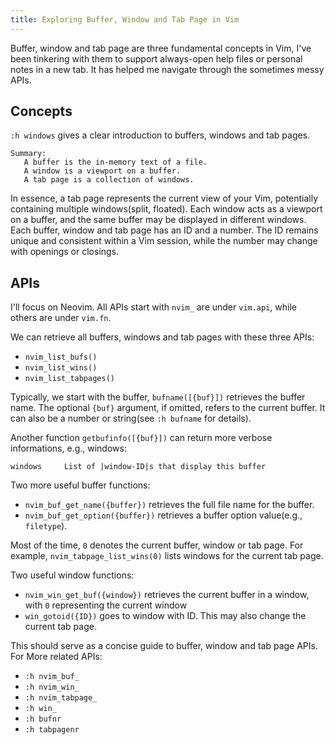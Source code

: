 ```yaml
---
title: Exploring Buffer, Window and Tab Page in Vim
---
```


Buffer, window and tab page are three fundamental concepts in Vim, I've been
tinkering with them to support always-open help files or personal notes in a
new tab. It has helped me navigate through the sometimes messy APIs.

## Concepts

`:h windows` gives a clear introduction to buffers, windows and tab pages.

    Summary:
       A buffer is the in-memory text of a file.
       A window is a viewport on a buffer.
       A tab page is a collection of windows.

In essence, a tab page represents the current view of your Vim, potentially
containing multiple windows(split, floated). Each window acts as a viewport on
a buffer, and the same buffer may be displayed in different windows. Each
buffer, window and tab page has an ID and a number. The ID remains unique and
consistent within a Vim session, while the number may change with openings or
closings.

## APIs

I'll focus on Neovim. All APIs start with `nvim_` are under `vim.api`, while
others are under `vim.fn`.

We can retrieve all buffers, windows and tab pages with these three APIs:

- `nvim_list_bufs()`
- `nvim_list_wins()`
- `nvim_list_tabpages()`

Typically, we start with the buffer, `bufname([{buf}])` retrieves the buffer
name. The optional `{buf}` argument, if omitted, refers to the current buffer.
It can also be a number or string(see `:h bufname` for details).

Another function `getbufinfo([{buf}])` can return more verbose informations, e.g., windows:

    windows		List of |window-ID|s that display this buffer

Two more useful buffer functions:

- `nvim_buf_get_name({buffer})` retrieves the full file name for the buffer.
- `nvim_buf_get_option({buffer})` retrieves a buffer option value(e.g., `filetype`).

Most of the time, `0` denotes the current buffer, window or tab page. For
example, `nvim_tabpage_list_wins(0)` lists windows for the current tab page.

Two useful window functions:

- `nvim_win_get_buf({window})` retrieves the current buffer in a window, with `0` representing the current window
- `win_gotoid({ID})` goes to window with ID. This may also change the current tab page.

This should serve as a concise guide to buffer, window and tab page APIs. For More related APIs:

- `:h nvim_buf_`
- `:h nvim_win_`
- `:h nvim_tabpage_`
- `:h win_`
- `:h bufnr`
- `:h tabpagenr`
